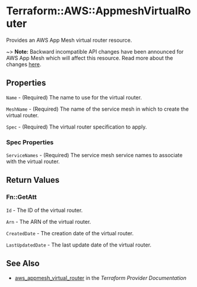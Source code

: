 # Terraform::AWS::AppmeshVirtualRouter

Provides an AWS App Mesh virtual router resource.

~> **Note:** Backward incompatible API changes have been announced for AWS App Mesh which will affect this resource. Read more about the changes [here](https://github.com/awslabs/aws-app-mesh-examples/issues/92).

## Properties

`Name` - (Required) The name to use for the virtual router.

`MeshName` - (Required) The name of the service mesh in which to create the virtual router.

`Spec` - (Required) The virtual router specification to apply.

### Spec Properties

`ServiceNames` - (Required) The service mesh service names to associate with the virtual router.


## Return Values

### Fn::GetAtt

`Id` - The ID of the virtual router.

`Arn` - The ARN of the virtual router.

`CreatedDate` - The creation date of the virtual router.

`LastUpdatedDate` - The last update date of the virtual router.

## See Also

* [aws_appmesh_virtual_router](https://www.terraform.io/docs/providers/aws/r/appmesh_virtual_router.html) in the _Terraform Provider Documentation_